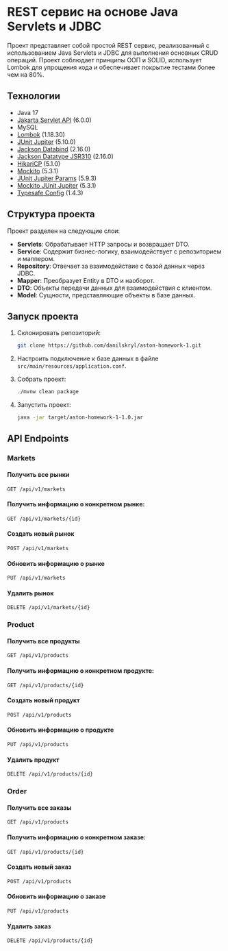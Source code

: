 # REST сервис на основе Java Servlets и JDBC

Проект представляет собой простой REST сервис, реализованный с использованием Java Servlets и JDBC для выполнения основных CRUD операций. Проект соблюдает принципы ООП и SOLID, использует Lombok для упрощения кода и обеспечивает покрытие тестами более чем на 80%.

## Технологии

- Java 17
- [Jakarta Servlet API](https://eclipse-ee4j.github.io/servlet/) (6.0.0)
- MySQL
- [Lombok](https://projectlombok.org/) (1.18.30)
- [JUnit Jupiter](https://junit.org/junit5/docs/current/user-guide/) (5.10.0)
- [Jackson Databind](https://github.com/FasterXML/jackson) (2.16.0)
- [Jackson Datatype JSR310](https://github.com/FasterXML/jackson-modules-java8) (2.16.0)
- [HikariCP](https://github.com/brettwooldridge/HikariCP) (5.1.0)
- [Mockito](https://site.mockito.org/) (5.3.1)
- [JUnit Jupiter Params](https://junit.org/junit5/docs/current/user-guide/#writing-tests-parameterized-tests) (5.9.3)
- [Mockito JUnit Jupiter](https://site.mockito.org/) (5.3.1)
- [Typesafe Config](https://github.com/lightbend/config) (1.4.3)

## Структура проекта

Проект разделен на следующие слои:

- **Servlets**: Обрабатывает HTTP запросы и возвращает DTO.
- **Service**: Содержит бизнес-логику, взаимодействует с репозиторием и маппером.
- **Repository**: Отвечает за взаимодействие с базой данных через JDBC.
- **Mapper**: Преобразует Entity в DTO и наоборот.
- **DTO**: Объекты передачи данных для взаимодействия с клиентом.
- **Model**: Сущности, представляющие объекты в базе данных.

## Запуск проекта

1. Склонировать репозиторий:

    ```bash
    git clone https://github.com/danilskryl/aston-homework-1.git
    ```

2. Настроить подключение к базе данных в файле `src/main/resources/application.conf`.

3. Собрать проект:

    ```bash
    ./mvnw clean package
    ```

4. Запустить проект:

    ```bash
    java -jar target/aston-homework-1-1.0.jar
    ```

## API Endpoints

### Markets

#### Получить все рынки

```http
GET /api/v1/markets
```

#### Получить информацию о конкретном рынке:
```http
GET /api/v1/markets/{id}
```

#### Создать новый рынок
```http
POST /api/v1/markets
```

#### Обновить информацию о рынке

```http
PUT /api/v1/markets
```

#### Удалить рынок

```http
DELETE /api/v1/markets/{id}
```

### Product

#### Получить все продукты

```http
GET /api/v1/products
```

#### Получить информацию о конкретном продукте:
```http
GET /api/v1/products/{id}
```

#### Создать новый продукт
```http
POST /api/v1/products
```

#### Обновить информацию о продукте

```http
PUT /api/v1/products
```

#### Удалить продукт

```http
DELETE /api/v1/products/{id}
```

### Order
#### Получить все заказы

```http
GET /api/v1/products
```

#### Получить информацию о конкретном заказе:
```http
GET /api/v1/products/{id}
```

#### Создать новый заказ
```http
POST /api/v1/products
```

#### Обновить информацию о заказе

```http
PUT /api/v1/products
```

#### Удалить заказ

```http
DELETE /api/v1/products/{id}
```
